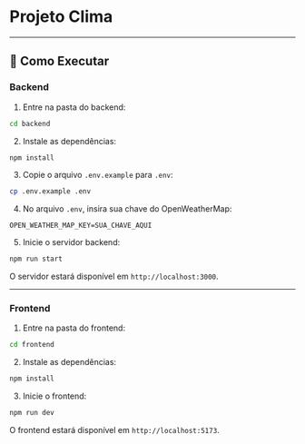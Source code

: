 # Projeto Clima
---

## 🚀 Como Executar

### Backend

1. Entre na pasta do backend:

```sh
cd backend
```

2. Instale as dependências:

```sh
npm install
```

3. Copie o arquivo `.env.example` para `.env`:

```sh
cp .env.example .env
```

4. No arquivo `.env`, insira sua chave do OpenWeatherMap:

```env
OPEN_WEATHER_MAP_KEY=SUA_CHAVE_AQUI
```

5. Inicie o servidor backend:

```sh
npm run start
```

O servidor estará disponível em `http://localhost:3000`.

---

### Frontend

1. Entre na pasta do frontend:

```sh
cd frontend
```

2. Instale as dependências:

```sh
npm install
```

3. Inicie o frontend:

```sh
npm run dev
```

O frontend estará disponível em `http://localhost:5173`.
